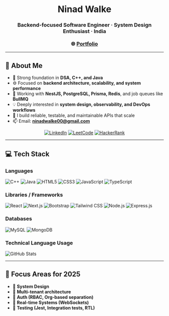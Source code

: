 <h1 align="center">Ninad Walke</h1>
<h3 align="center">
  Backend-focused Software Engineer · System Design Enthusiast · India  
  <br/><br/>
  🌐 <a href="https://ninad-walke.onrender.com/" target="_blank">Portfolio</a>
</h3>

---

## 💼 About Me

- 🧠 Strong foundation in **DSA, C++, and Java**
- ⚙️ Focused on **backend architecture, scalability, and system performance**
- 🧱 Working with **NestJS, PostgreSQL, Prisma, Redis**, and job queues like **BullMQ**
- 💡 Deeply interested in **system design, observability, and DevOps workflows**
- 🎯 I build reliable, testable, and maintainable APIs that scale
- 📫 Email: **ninadwalke00@gmail.com**

<div align="center">
  
  [![LinkedIn](https://img.shields.io/badge/LinkedIn-0A66C2?style=for-the-badge&logo=linkedin&logoColor=white)](https://www.linkedin.com/in/ninad-walke-3a0a52262/)  [![LeetCode](https://img.shields.io/badge/LeetCode-FE7A16?style=for-the-badge&logo=leetcode&logoColor=white)](https://leetcode.com/u/ninad_walke/)  [![HackerRank](https://img.shields.io/badge/HackerRank-2EC866?style=for-the-badge&logo=hackerrank&logoColor=white)](https://www.hackerrank.com/profile/ninadwalke00)
  
</div>

---
## 💻 Tech Stack

<h3 align="left">Languages</h3>
<p align="left"> 

<img src="https://img.shields.io/badge/c++-%2300599C.svg?style=for-the-badge&logo=c%2B%2B&logoColor=white" alt="C++"/>
<img src="https://img.shields.io/badge/java-%23ED8B00.svg?style=for-the-badge&logo=openjdk&logoColor=white" alt="Java"/>
<img src="https://img.shields.io/badge/html5-%23E34F26.svg?style=for-the-badge&logo=html5&logoColor=white" alt="HTML5"/>
<img src="https://img.shields.io/badge/css3-%231572B6.svg?style=for-the-badge&logo=css3&logoColor=white" alt="CSS3"/>
<img src="https://img.shields.io/badge/javascript-%23323330.svg?style=for-the-badge&logo=javascript&logoColor=%23F7DF1E" alt="JavaScript"/>
<img src="https://img.shields.io/badge/typescript-%23007ACC.svg?style=for-the-badge&logo=typescript&logoColor=white" alt="TypeScript"/>

</p>

<h3 align="left">Libraries / Frameworks</h3>
<p align="left">

  <img src="https://img.shields.io/badge/react-%2320232a.svg?style=for-the-badge&logo=react&logoColor=%2361DAFB" alt="React"/>
  <img src="https://img.shields.io/badge/next.js-black?style=for-the-badge&logo=next.js&logoColor=white" alt="Next.js"/>
  <img src="https://img.shields.io/badge/bootstrap-%238511FA.svg?style=for-the-badge&logo=bootstrap&logoColor=white" alt="Bootstrap"/>
  <img src="https://img.shields.io/badge/tailwindcss-%2338B2AC.svg?style=for-the-badge&logo=tailwind-css&logoColor=white" alt="Tailwind CSS"/>
  <img src="https://img.shields.io/badge/node.js-6DA55F?style=for-the-badge&logo=node.js&logoColor=white" alt="Node.js"/>
  <img src="https://img.shields.io/badge/express.js-%23404d59.svg?style=for-the-badge&logo=express&logoColor=%2361DAFB" alt="Express.js"/>

</p>

<h3 align="left">Databases</h3>
<p align="left">

  <img src="https://img.shields.io/badge/mysql-%2300000f.svg?style=for-the-badge&logo=mysql&logoColor=white" alt="MySQL"/>
  <img src="https://img.shields.io/badge/MongoDB-%234ea94b.svg?style=for-the-badge&logo=mongodb&logoColor=white" alt="MongoDB"/>

</p>


<h3 align="left">Technical Language Usage</h3>
<div align="">
  <img src="https://github-readme-stats.vercel.app/api/top-langs/?username=NinadWalke&theme=tokyonight&show_icons=true&hide_border=false&layout=compact" alt="GitHub Stats"/>
</div>

---

## 📌 Focus Areas for 2025
- 🔹 **System Design**
- 🔹 **Multi-tenant architecture**
- 🔹 **Auth (RBAC, Org-based separation)**
- 🔹 **Real-time Systems (WebSockets)**
- 🔹 **Testing (Jest, Integration tests, RTL)**
